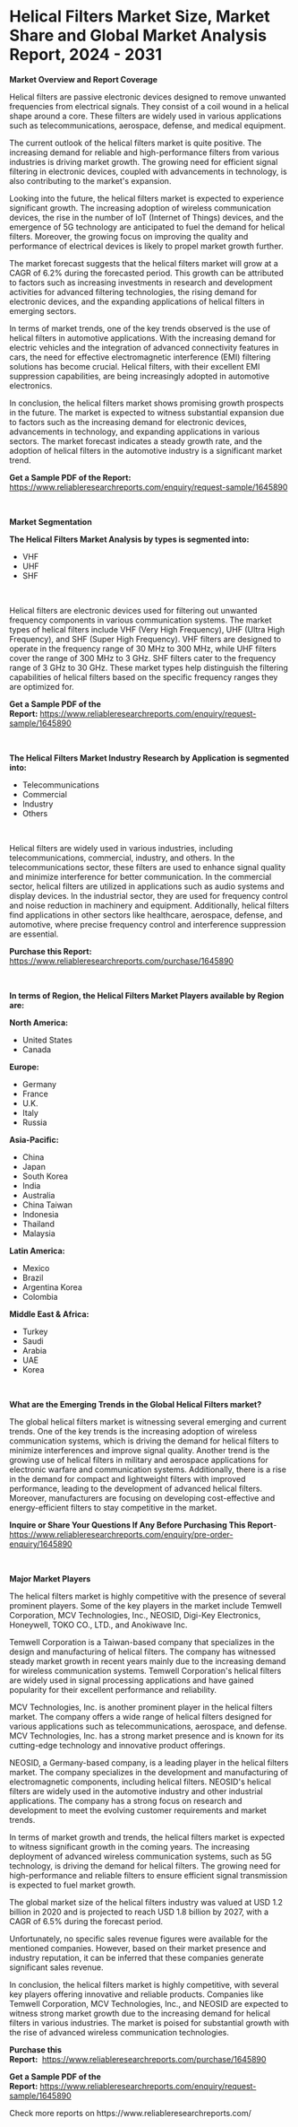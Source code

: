 <p><h1>Helical Filters Market Size, Market Share and Global Market Analysis Report, 2024 - 2031</h1></p><p><strong>Market Overview and Report Coverage</strong></p>
<p><p>Helical filters are passive electronic devices designed to remove unwanted frequencies from electrical signals. They consist of a coil wound in a helical shape around a core. These filters are widely used in various applications such as telecommunications, aerospace, defense, and medical equipment.</p><p>The current outlook of the helical filters market is quite positive. The increasing demand for reliable and high-performance filters from various industries is driving market growth. The growing need for efficient signal filtering in electronic devices, coupled with advancements in technology, is also contributing to the market's expansion.</p><p>Looking into the future, the helical filters market is expected to experience significant growth. The increasing adoption of wireless communication devices, the rise in the number of IoT (Internet of Things) devices, and the emergence of 5G technology are anticipated to fuel the demand for helical filters. Moreover, the growing focus on improving the quality and performance of electrical devices is likely to propel market growth further.</p><p>The market forecast suggests that the helical filters market will grow at a CAGR of 6.2% during the forecasted period. This growth can be attributed to factors such as increasing investments in research and development activities for advanced filtering technologies, the rising demand for electronic devices, and the expanding applications of helical filters in emerging sectors.</p><p>In terms of market trends, one of the key trends observed is the use of helical filters in automotive applications. With the increasing demand for electric vehicles and the integration of advanced connectivity features in cars, the need for effective electromagnetic interference (EMI) filtering solutions has become crucial. Helical filters, with their excellent EMI suppression capabilities, are being increasingly adopted in automotive electronics.</p><p>In conclusion, the helical filters market shows promising growth prospects in the future. The market is expected to witness substantial expansion due to factors such as the increasing demand for electronic devices, advancements in technology, and expanding applications in various sectors. The market forecast indicates a steady growth rate, and the adoption of helical filters in the automotive industry is a significant market trend.</p></p>
<p><strong>Get a Sample PDF of the Report:</strong> <a href="https://www.reliableresearchreports.com/enquiry/request-sample/1645890">https://www.reliableresearchreports.com/enquiry/request-sample/1645890</a></p>
<p>&nbsp;</p>
<p><strong>Market Segmentation</strong></p>
<p><strong>The Helical Filters Market Analysis by types is segmented into:</strong></p>
<p><ul><li>VHF</li><li>UHF</li><li>SHF</li></ul></p>
<p>&nbsp;</p>
<p><p>Helical filters are electronic devices used for filtering out unwanted frequency components in various communication systems. The market types of helical filters include VHF (Very High Frequency), UHF (Ultra High Frequency), and SHF (Super High Frequency). VHF filters are designed to operate in the frequency range of 30 MHz to 300 MHz, while UHF filters cover the range of 300 MHz to 3 GHz. SHF filters cater to the frequency range of 3 GHz to 30 GHz. These market types help distinguish the filtering capabilities of helical filters based on the specific frequency ranges they are optimized for.</p></p>
<p><strong>Get a Sample PDF of the Report:</strong>&nbsp;<a href="https://www.reliableresearchreports.com/enquiry/request-sample/1645890">https://www.reliableresearchreports.com/enquiry/request-sample/1645890</a></p>
<p>&nbsp;</p>
<p><strong>The Helical Filters Market Industry Research by Application is segmented into:</strong></p>
<p><ul><li>Telecommunications</li><li>Commercial</li><li>Industry</li><li>Others</li></ul></p>
<p>&nbsp;</p>
<p><p>Helical filters are widely used in various industries, including telecommunications, commercial, industry, and others. In the telecommunications sector, these filters are used to enhance signal quality and minimize interference for better communication. In the commercial sector, helical filters are utilized in applications such as audio systems and display devices. In the industrial sector, they are used for frequency control and noise reduction in machinery and equipment. Additionally, helical filters find applications in other sectors like healthcare, aerospace, defense, and automotive, where precise frequency control and interference suppression are essential.</p></p>
<p><strong>Purchase this Report:</strong>&nbsp; <a href="https://www.reliableresearchreports.com/purchase/1645890">https://www.reliableresearchreports.com/purchase/1645890</a></p>
<p>&nbsp;</p>
<p><strong>In terms of Region, the Helical Filters Market Players available by Region are:</strong></p>
<p>
    <p> <strong> North America: </strong>
        <ul>
            <li>United States</li>
            <li>Canada</li>
        </ul>
        </p> 
    <p> <strong> Europe: </strong>
        <ul>
            <li>Germany</li>
            <li>France</li>
            <li>U.K.</li>
            <li>Italy</li>
            <li>Russia</li>
        </ul>
        </p> 
    <p> <strong> Asia-Pacific: </strong>
        <ul>
            <li>China</li>
            <li>Japan</li>
            <li>South Korea</li>
            <li>India</li>
            <li>Australia</li>
            <li>China Taiwan</li>
            <li>Indonesia</li>
            <li>Thailand</li>
            <li>Malaysia</li>
        </ul>
        </p> 
    <p> <strong> Latin America: </strong>
        <ul>
            <li>Mexico</li>
            <li>Brazil</li>
            <li>Argentina Korea</li>
            <li>Colombia</li>
        </ul>
        </p> 
    <p> <strong> Middle East & Africa: </strong>
        <ul>
            <li>Turkey</li>
            <li>Saudi</li>
            <li>Arabia</li>
            <li>UAE</li>
            <li>Korea</li>
        </ul>
    </p>
    </p>
<p>&nbsp;</p>
<p><strong>What are the Emerging Trends in the Global Helical Filters market?</strong></p>
<p><p>The global helical filters market is witnessing several emerging and current trends. One of the key trends is the increasing adoption of wireless communication systems, which is driving the demand for helical filters to minimize interferences and improve signal quality. Another trend is the growing use of helical filters in military and aerospace applications for electronic warfare and communication systems. Additionally, there is a rise in the demand for compact and lightweight filters with improved performance, leading to the development of advanced helical filters. Moreover, manufacturers are focusing on developing cost-effective and energy-efficient filters to stay competitive in the market.</p></p>
<p><strong>Inquire or Share Your Questions If Any Before Purchasing This Report</strong>- <a href="https://www.reliableresearchreports.com/enquiry/pre-order-enquiry/1645890">https://www.reliableresearchreports.com/enquiry/pre-order-enquiry/1645890</a></p>
<p>&nbsp;</p>
<p><strong>Major Market Players</strong></p>
<p><p>The helical filters market is highly competitive with the presence of several prominent players. Some of the key players in the market include Temwell Corporation, MCV Technologies, Inc., NEOSID, Digi-Key Electronics, Honeywell, TOKO CO., LTD., and Anokiwave Inc.</p><p>Temwell Corporation is a Taiwan-based company that specializes in the design and manufacturing of helical filters. The company has witnessed steady market growth in recent years mainly due to the increasing demand for wireless communication systems. Temwell Corporation's helical filters are widely used in signal processing applications and have gained popularity for their excellent performance and reliability.</p><p>MCV Technologies, Inc. is another prominent player in the helical filters market. The company offers a wide range of helical filters designed for various applications such as telecommunications, aerospace, and defense. MCV Technologies, Inc. has a strong market presence and is known for its cutting-edge technology and innovative product offerings.</p><p>NEOSID, a Germany-based company, is a leading player in the helical filters market. The company specializes in the development and manufacturing of electromagnetic components, including helical filters. NEOSID's helical filters are widely used in the automotive industry and other industrial applications. The company has a strong focus on research and development to meet the evolving customer requirements and market trends.</p><p>In terms of market growth and trends, the helical filters market is expected to witness significant growth in the coming years. The increasing deployment of advanced wireless communication systems, such as 5G technology, is driving the demand for helical filters. The growing need for high-performance and reliable filters to ensure efficient signal transmission is expected to fuel market growth.</p><p>The global market size of the helical filters industry was valued at USD 1.2 billion in 2020 and is projected to reach USD 1.8 billion by 2027, with a CAGR of 6.5% during the forecast period.</p><p>Unfortunately, no specific sales revenue figures were available for the mentioned companies. However, based on their market presence and industry reputation, it can be inferred that these companies generate significant sales revenue.</p><p>In conclusion, the helical filters market is highly competitive, with several key players offering innovative and reliable products. Companies like Temwell Corporation, MCV Technologies, Inc., and NEOSID are expected to witness strong market growth due to the increasing demand for helical filters in various industries. The market is poised for substantial growth with the rise of advanced wireless communication technologies.</p></p>
<p><strong>Purchase this Report:</strong>&nbsp;&nbsp;<a href="https://www.reliableresearchreports.com/purchase/1645890">https://www.reliableresearchreports.com/purchase/1645890</a></p>
<p></p>
<p><strong>Get a Sample PDF of the Report:</strong>&nbsp;<a href="https://www.reliableresearchreports.com/enquiry/request-sample/1645890">https://www.reliableresearchreports.com/enquiry/request-sample/1645890</a></p>
<p>Check more reports on https://www.reliableresearchreports.com/</p>